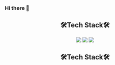 ### Hi there 👋

<div align=center><h2>🛠Tech Stack🛠</h2></div>
<div align=center>
<img src="https://img.shields.io/badge/Python-3766AB?style=flat-square&logo=Python&logoColor=white"/></a>
<img src="https://img.shields.io/badge/jupyter-F37626?style=flat&logo=Jupyter&logoColor=white"/>
<img src="https://img.shields.io/badge/R-276DC3?style=flat&logo=R&logoColor=white"/></div>


<div align=center><h2>🛠Tech Stack🛠</h2></div>
